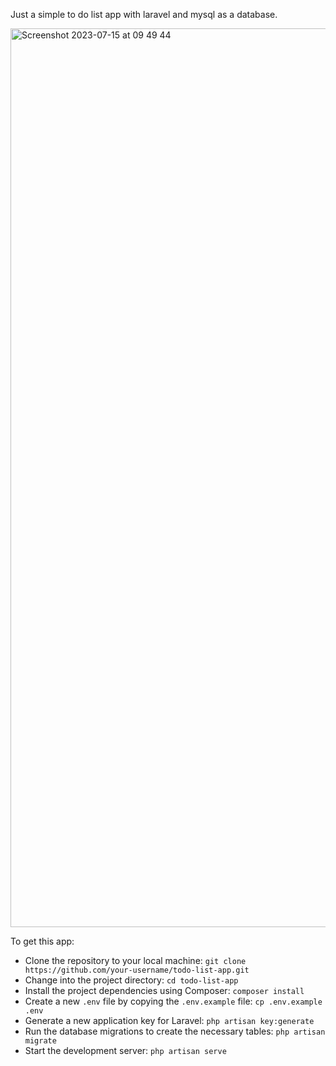 Just a simple to do list app with laravel and mysql as a database.

<img width="1438" alt="Screenshot 2023-07-15 at 09 49 44" src="https://github.com/Jonathanpangkey/Laravel-todolist/assets/102292312/f97c86be-3899-4a3e-89d5-721ec53ea931">

To get this app:
- Clone the repository to your local machine:
  `git clone https://github.com/your-username/todo-list-app.git`
- Change into the project directory:
  `cd todo-list-app`
- Install the project dependencies using Composer:
  `composer install`
- Create a new `.env` file by copying the `.env.example` file:
  `cp .env.example .env`
- Generate a new application key for Laravel:
  `php artisan key:generate`
- Run the database migrations to create the necessary tables:
  `php artisan migrate`
- Start the development server:
  `php artisan serve`


